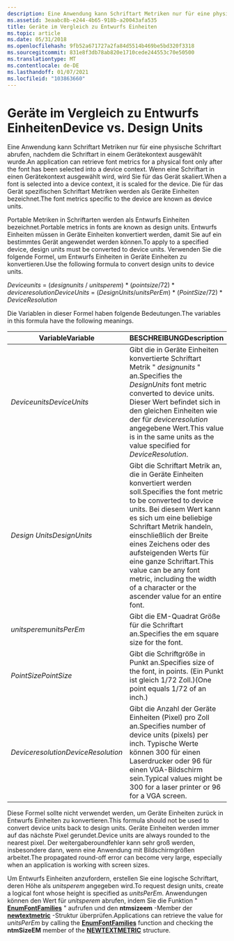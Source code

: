 ```yaml
---
description: Eine Anwendung kann Schriftart Metriken nur für eine physische Schriftart abrufen, nachdem die Schriftart in einem Gerätekontext ausgewählt wurde.
ms.assetid: 3eaabc8b-e244-4b65-918b-a20043afa535
title: Geräte im Vergleich zu Entwurfs Einheiten
ms.topic: article
ms.date: 05/31/2018
ms.openlocfilehash: 9fb52a671727a2fa84d5514b469be5bd320f3318
ms.sourcegitcommit: 831e8f3db78ab820e1710cede244553c70e50500
ms.translationtype: MT
ms.contentlocale: de-DE
ms.lasthandoff: 01/07/2021
ms.locfileid: "103863660"
---
```

# <a name="device-vs-design-units"></a><span data-ttu-id="802a4-103">Geräte im Vergleich zu Entwurfs Einheiten</span><span class="sxs-lookup"><span data-stu-id="802a4-103">Device vs. Design Units</span></span>

<span data-ttu-id="802a4-104">Eine Anwendung kann Schriftart Metriken nur für eine physische Schriftart abrufen, nachdem die Schriftart in einem Gerätekontext ausgewählt wurde.</span><span class="sxs-lookup"><span data-stu-id="802a4-104">An application can retrieve font metrics for a physical font only after the font has been selected into a device context.</span></span> <span data-ttu-id="802a4-105">Wenn eine Schriftart in einen Gerätekontext ausgewählt wird, wird Sie für das Gerät skaliert.</span><span class="sxs-lookup"><span data-stu-id="802a4-105">When a font is selected into a device context, it is scaled for the device.</span></span> <span data-ttu-id="802a4-106">Die für das Gerät spezifischen Schriftart Metriken werden als Geräte Einheiten bezeichnet.</span><span class="sxs-lookup"><span data-stu-id="802a4-106">The font metrics specific to the device are known as device units.</span></span>

<span data-ttu-id="802a4-107">Portable Metriken in Schriftarten werden als Entwurfs Einheiten bezeichnet.</span><span class="sxs-lookup"><span data-stu-id="802a4-107">Portable metrics in fonts are known as design units.</span></span> <span data-ttu-id="802a4-108">Entwurfs Einheiten müssen in Geräte Einheiten konvertiert werden, damit Sie auf ein bestimmtes Gerät angewendet werden können.</span><span class="sxs-lookup"><span data-stu-id="802a4-108">To apply to a specified device, design units must be converted to device units.</span></span> <span data-ttu-id="802a4-109">Verwenden Sie die folgende Formel, um Entwurfs Einheiten in Geräte Einheiten zu konvertieren.</span><span class="sxs-lookup"><span data-stu-id="802a4-109">Use the following formula to convert design units to device units.</span></span>

<span data-ttu-id="802a4-110">*Deviceunits* = (*designunits* / *unitsperem*) \* (*pointsize*/72) \* *deviceresolution*</span><span class="sxs-lookup"><span data-stu-id="802a4-110">*DeviceUnits* = (*DesignUnits*/*unitsPerEm*) \* (*PointSize*/72) \* *DeviceResolution*</span></span>

<span data-ttu-id="802a4-111">Die Variablen in dieser Formel haben folgende Bedeutungen.</span><span class="sxs-lookup"><span data-stu-id="802a4-111">The variables in this formula have the following meanings.</span></span>



| <span data-ttu-id="802a4-112">Variable</span><span class="sxs-lookup"><span data-stu-id="802a4-112">Variable</span></span>           | <span data-ttu-id="802a4-113">BESCHREIBUNG</span><span class="sxs-lookup"><span data-stu-id="802a4-113">Description</span></span>                                                                                                                                                                |
|--------------------|----------------------------------------------------------------------------------------------------------------------------------------------------------------------------|
| <span data-ttu-id="802a4-114">*Deviceunits*</span><span class="sxs-lookup"><span data-stu-id="802a4-114">*DeviceUnits*</span></span>      | <span data-ttu-id="802a4-115">Gibt die in Geräte Einheiten konvertierte Schriftart Metrik " *designunits* " an.</span><span class="sxs-lookup"><span data-stu-id="802a4-115">Specifies the *DesignUnits* font metric converted to device units.</span></span> <span data-ttu-id="802a4-116">Dieser Wert befindet sich in den gleichen Einheiten wie der für *deviceresolution* angegebene Wert.</span><span class="sxs-lookup"><span data-stu-id="802a4-116">This value is in the same units as the value specified for *DeviceResolution*.</span></span>                          |
| <span data-ttu-id="802a4-117">*Design Units*</span><span class="sxs-lookup"><span data-stu-id="802a4-117">*DesignUnits*</span></span>      | <span data-ttu-id="802a4-118">Gibt die Schriftart Metrik an, die in Geräte Einheiten konvertiert werden soll.</span><span class="sxs-lookup"><span data-stu-id="802a4-118">Specifies the font metric to be converted to device units.</span></span> <span data-ttu-id="802a4-119">Bei diesem Wert kann es sich um eine beliebige Schriftart Metrik handeln, einschließlich der Breite eines Zeichens oder des aufsteigenden Werts für eine ganze Schriftart.</span><span class="sxs-lookup"><span data-stu-id="802a4-119">This value can be any font metric, including the width of a character or the ascender value for an entire font.</span></span> |
| <span data-ttu-id="802a4-120">*unitsperem*</span><span class="sxs-lookup"><span data-stu-id="802a4-120">*unitsPerEm*</span></span>       | <span data-ttu-id="802a4-121">Gibt die EM-Quadrat Größe für die Schriftart an.</span><span class="sxs-lookup"><span data-stu-id="802a4-121">Specifies the em square size for the font.</span></span>                                                                                                                                 |
| <span data-ttu-id="802a4-122">*PointSize*</span><span class="sxs-lookup"><span data-stu-id="802a4-122">*PointSize*</span></span>        | <span data-ttu-id="802a4-123">Gibt die Schriftgröße in Punkt an.</span><span class="sxs-lookup"><span data-stu-id="802a4-123">Specifies size of the font, in points.</span></span> <span data-ttu-id="802a4-124">(Ein Punkt ist gleich 1/72 Zoll.)</span><span class="sxs-lookup"><span data-stu-id="802a4-124">(One point equals 1/72 of an inch.)</span></span>                                                                                                 |
| <span data-ttu-id="802a4-125">*Deviceresolution*</span><span class="sxs-lookup"><span data-stu-id="802a4-125">*DeviceResolution*</span></span> | <span data-ttu-id="802a4-126">Gibt die Anzahl der Geräte Einheiten (Pixel) pro Zoll an.</span><span class="sxs-lookup"><span data-stu-id="802a4-126">Specifies number of device units (pixels) per inch.</span></span> <span data-ttu-id="802a4-127">Typische Werte können 300 für einen Laserdrucker oder 96 für einen VGA-Bildschirm sein.</span><span class="sxs-lookup"><span data-stu-id="802a4-127">Typical values might be 300 for a laser printer or 96 for a VGA screen.</span></span>                                                |



 

<span data-ttu-id="802a4-128">Diese Formel sollte nicht verwendet werden, um Geräte Einheiten zurück in Entwurfs Einheiten zu konvertieren.</span><span class="sxs-lookup"><span data-stu-id="802a4-128">This formula should not be used to convert device units back to design units.</span></span> <span data-ttu-id="802a4-129">Geräte Einheiten werden immer auf das nächste Pixel gerundet.</span><span class="sxs-lookup"><span data-stu-id="802a4-129">Device units are always rounded to the nearest pixel.</span></span> <span data-ttu-id="802a4-130">Der weitergaberoundfehler kann sehr groß werden, insbesondere dann, wenn eine Anwendung mit Bildschirmgrößen arbeitet.</span><span class="sxs-lookup"><span data-stu-id="802a4-130">The propagated round-off error can become very large, especially when an application is working with screen sizes.</span></span>

<span data-ttu-id="802a4-131">Um Entwurfs Einheiten anzufordern, erstellen Sie eine logische Schriftart, deren Höhe als *unitsperem* angegeben wird.</span><span class="sxs-lookup"><span data-stu-id="802a4-131">To request design units, create a logical font whose height is specified as *unitsPerEm*.</span></span> <span data-ttu-id="802a4-132">Anwendungen können den Wert für *unitsperem* abrufen, indem Sie die Funktion " [**EnumFontFamilies**](/windows/desktop/api/Wingdi/nf-wingdi-enumfontfamiliesa) " aufrufen und den **ntmsizeem** -Member der [**newtextmetric**](/windows/win32/api/wingdi/ns-wingdi-newtextmetrica) -Struktur überprüfen.</span><span class="sxs-lookup"><span data-stu-id="802a4-132">Applications can retrieve the value for *unitsPerEm* by calling the [**EnumFontFamilies**](/windows/desktop/api/Wingdi/nf-wingdi-enumfontfamiliesa) function and checking the **ntmSizeEM** member of the [**NEWTEXTMETRIC**](/windows/win32/api/wingdi/ns-wingdi-newtextmetrica) structure.</span></span>

 

 




